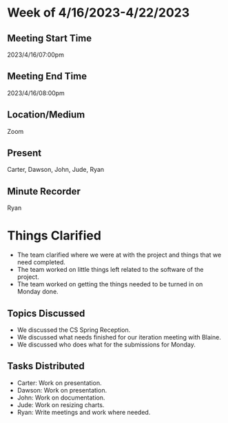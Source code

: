 # Week of 4/16/2023-4/22/2023

## Meeting Start Time
2023/4/16/07:00pm

## Meeting End Time
2023/4/16/08:00pm

## Location/Medium
Zoom

## Present
Carter, Dawson, John, Jude, Ryan

## Minute Recorder
Ryan

# Things Clarified
- The team clarified where we were at with the project and things that we need completed. 
- The team worked on little things left related to the software of the project.
- The team worked on getting the things needed to be turned in on Monday done.

## Topics Discussed
- We discussed the CS Spring Reception.
- We discussed what needs finished for our iteration meeting with Blaine.
- We discussed who does what for the submissions for Monday.
## Tasks Distributed
- Carter: Work on presentation.
- Dawson: Work on presentation.
- John: Work on documentation.
- Jude: Work on resizing charts. 
- Ryan: Write meetings and work where needed. 

